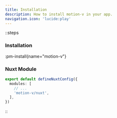 ```yaml
---
title: Installation
description: How to install motion-v in your app.
navigation.icon: 'lucide:play'
---
```


::steps

### Installation

:pm-install{name="motion-v"}

### Nuxt Module

```ts
export default defineNuxtConfig({
  modules: [
    // ...
    'motion-v/nuxt',
  ],
})
```

::
